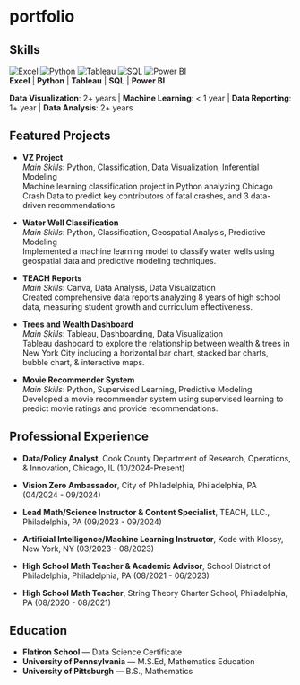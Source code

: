 # portfolio

## Skills

![Excel]() ![Python]() ![Tableau]() ![SQL]() ![Power BI]()
<br>
**Excel**  |  **Python** | **Tableau** | **SQL**  | **Power BI** 

**Data Visualization**: 2+ years  |  **Machine Learning**: < 1 year  |  **Data Reporting**: 1+ year  |  **Data Analysis**: 2+ years

## Featured Projects



- **VZ Project**  
  *Main Skills*: Python, Classification, Data Visualization, Inferential Modeling  
  Machine learning classification project in Python analyzing Chicago Crash Data to predict key contributors of fatal crashes, and 3 data-driven recommendations

- **Water Well Classification**  
  *Main Skills*: Python, Classification, Geospatial Analysis, Predictive Modeling  
  Implemented a machine learning model to classify water wells using geospatial data and predictive modeling techniques.

- **TEACH Reports**  
  *Main Skills*: Canva, Data Analysis, Data Visualization  
  Created comprehensive data reports analyzing 8 years of high school data, measuring student growth and curriculum effectiveness.

- **Trees and Wealth Dashboard**  
  *Main Skills*: Tableau, Dashboarding, Data Visualization  
  Tableau dashboard to explore the relationship between wealth & trees in New York City including a horizontal bar chart, stacked bar charts, bubble chart, & interactive maps.

- **Movie Recommender System**  
  *Main Skills*: Python, Supervised Learning, Predictive Modeling  
  Developed a movie recommender system using supervised learning to predict movie ratings and provide recommendations.

## Professional Experience

- **Data/Policy Analyst**, Cook County Department of Research, Operations, & Innovation, Chicago, IL (10/2024-Present)  
  
- **Vision Zero Ambassador**, City of Philadelphia, Philadelphia, PA (04/2024 - 09/2024)  

- **Lead Math/Science Instructor & Content Specialist**, TEACH, LLC., Philadelphia, PA (09/2023 - 09/2024)  
 
- **Artificial Intelligence/Machine Learning Instructor**, Kode with Klossy, New York, NY (03/2023 - 08/2023)  

- **High School Math Teacher & Academic Advisor**, School District of Philadelphia, Philadelphia, PA (08/2021 - 06/2023)
  
- **High School Math Teacher**, String Theory Charter School, Philadelphia, PA (08/2020 - 08/2021)  
  
## Education

- **Flatiron School** — Data Science Certificate  
- **University of Pennsylvania** — M.S.Ed, Mathematics Education  
- **University of Pittsburgh** — B.S., Mathematics  
